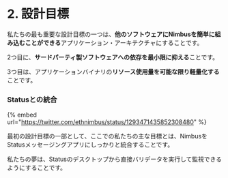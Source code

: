 # 2. 設計目標

私たちの最も重要な設計目標の一つは、**他のソフトウェアにNimbusを簡単に組み込むことができる**アプリケーション・アーキテクチャにすることです。

2つ目に、**サードパーティ製ソフトウェアへの依存を最小限に抑える**ことです。

3つ目は、アプリケーションバイナリの**リソース使用量を可能な限り軽量化する**ことです。

### Statusとの統合

{% embed url="https://twitter.com/ethnimbus/status/1293471435852308480" %}

最初の設計目標の一部として、ここでの私たちの主な目標とは、NimbusをStatusメッセージングアプリにしっかりと統合することです。

私たちの夢は、Statusのデスクトップから直接バリデータを実行して監視できるようにすることです。





